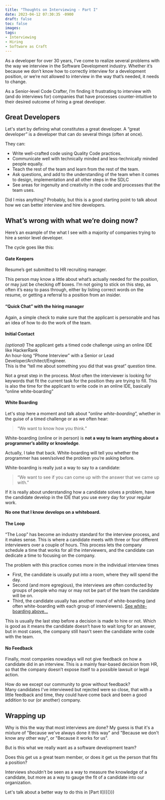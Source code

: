 ```yaml
---
title: "Thoughts on Interviewing - Part I"
date: 2023-04-12 07:30:35 -0900
draft: false
toc: false
images:
tags:
- Interviewing
- Hiring
- Software as Craft
---
```


As a developer for over 30 years, I’ve come to realize several problems with the way we interview in the Software
Development industry. Whether it’s because we don’t know how to correctly interview for a development position, or we’re
not allowed to interview in the way that’s needed, it needs to change.

As a Senior-level Code Crafter, I’m finding it frustrating to interview with (and do interviews for) companies that have
processes counter-intuitive to their desired outcome of hiring a great developer.

## Great Developers

Let's start by defining what constitutes a great developer. A “great developer” is a developer that can do several
things (often at once).

They can:

- Write well-crafted code using Quality Code practices.
- Communicate well with technically minded and less-technically minded people equally.
- Teach the rest of the team and learn from the rest of the team.
- Ask questions, and add to the understanding of the team when it comes to design, implementation and all other steps in
  the SDLC
- See areas for ingenuity and creativity in the code and processes that the team uses.

Did I miss anything? Probably, but this is a good starting point to talk about how we can better interview and hire
developers.

## What’s wrong with what we’re doing now?

Here’s an example of the what I see with a majority of companies trying to hire a senior level developer.

The cycle goes like this:

#### Gate Keepers

Resume’s get submitted to HR recruiting manager.

This person may know a little about what’s actually needed for the position, or may just be checking off boxes.
I’m not going to stick on this step, as often it’s easy to pass through, either by listing correct words on the resume,
or getting a referral to a position from an insider.

#### “Quick Chat” with the hiring manager

Again, a simple check to make sure that the applicant is personable and has an idea of how to do the work of the team.

#### Initial Contact

_(optional)_ The applicant gets a timed code challenge using an online IDE like HackerRank  
An hour-long “Phone Interview” with a Senior or Lead Developer/Architect/Engineer.  
This is the “tell me about something you did that was great” question time.

Not a great step in the process. Most often the interviewer is looking for keywords that fit the current task for the
position they are trying to fill. This is also the time for the applicant to write code in an online IDE, basically
“online white-boarding”

#### White Boarding

Let's stop here a moment and talk about “_online white-boarding_”, whether in the guise of a timed challenge or as we
often hear:
> “We want to know how you think.”

White-boarding (online or in person) is **not a way to learn anything about a programmer’s ability or knowledge**.

Actually, I take that back. White-boarding will tell you whether the programmer has seen/solved the problem you’re
asking before.

White-boarding is really just a way to say to a candidate:

> “We want to see if you can come up with the answer that we came up with.”

If it is really about understanding how a candidate solves a problem, have the candidate develop in the IDE that you use
every day for your regular work.

**No one that I know develops on a whiteboard.**

#### The Loop

“The Loop” has become an industry standard for the interview process, and it makes sense. This is where a candidate
meets with three or four different interviewers over a couple of hours. This process lets the company schedule a time
that works for all the interviewers, and the candidate can dedicate a time to focusing on the company.

The problem with this practice comes more in the individual interview times

- First, the candidate is usually put into a room, where they will spend the day.
- Second (and more egregious), the interviews are often conducted by groups of people who may or may not be part of the
  team the candidate will be on.
- Third, the candidate usually has another round of white-boarding (and often white-boarding with each group of
  interviewers). [See white-boarding above…](#white-boarding)

This is usually the last step before a decision is made to hire or not.
Which is good as it means the candidate doesn’t have to wait long for an answer,
but in most cases, the company still hasn’t seen the candidate write code with the team.

#### No Feedback

Finally, most companies nowadays will not give feedback on how a candidate did in an interview.
This is a mainly fear-based decision from HR, so that the company doesn’t expose itself to a possible lawsuit or legal
action.

How do we except our community to grow without feedback?  
Many candidates I've interviewed but rejected were so close, that with a little feedback and time, they could have come
back and been a good addition to our (or another) company.

## Wrapping up

Why is this the way that most interviews are done? My guess is that it's a mixture of "Because we've always done it this
way" and "Because we don't know any other way", or "Because it works for us".

But is this what we really want as a software development team?

Does this get us a great team member, or does it get us the person that fits a position?

Interviews shouldn't be seen as a way to measure the knowledge of a candidate, but more as a way to gauge the fit of a
candidate into our organization.

Let's talk about a better way to do this in [Part II]({{<relref thoughtsoninterviewing-2>}})


